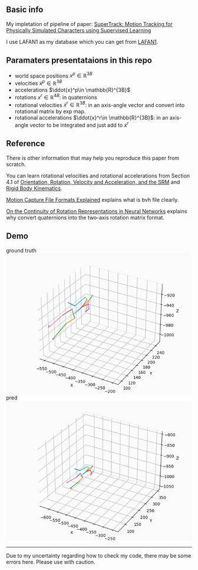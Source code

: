 ## Basic info
My impletation of pipeline of paper: [SuperTrack: Motion Tracking for Physically Simulated Characters using Supervised Learning](https://theorangeduck.com/media/uploads/other_stuff/SuperTrack.pdf)


I use LAFAN1 as my database which you can get from [LAFAN1](https://github.com/ubisoft/ubisoft-laforge-animation-dataset).


## Paramaters presentataions in this repo
- world space positions $x^p\in \mathbb{R}^{3B}$
- velocities $\dot{x}^p\in \mathbb{R}^{3B}$
- accelerations $\ddot{x}^p\in \mathbb{R}^{3B}$
- rotations $x^r\in \mathbb{R}^{4B}$: in quaternions
- rotational velocities $\dot{x}^r\in \mathbb{R}^{3B}$: in an axis-angle vector and convert into rotational matrix by exp map.
- rotational accelerations $\ddot{x}^r\in \mathbb{R}^{3B}$: in an axis-angle vector to be integrated and just add to $\dot{x}^r$


## Reference
There is other information that may help you reproduce this paper from scratch.

You can learn rotational velocities and rotational accelerations from Section 4.1 of [Orientation, Rotation, Velocity and Acceleration, and the SRM](https://www.sedris.org/wg8home/Documents/WG80485.pdf) and [Rigid Body Kinematics](https://ocw.mit.edu/courses/16-07-dynamics-fall-2009/419be4d742e628d70acfbc5496eab967_MIT16_07F09_Lec25.pdf).

[Motion Capture File Formats Explained](http://staffwww.dcs.shef.ac.uk/people/S.Maddock/publications/Motion%20Capture%20File%20Formats%20Explained.pdf) explains what is bvh file clearly.

[On the Continuity of Rotation Representations in Neural Networks](https://arxiv.org/pdf/1812.07035.pdf) explains why convert quaternions into the two-axis rotation matrix format.

## Demo
ground truth
![](gt.gif)
pred
![](pred.gif)

---
Due to my uncertainty regarding how to check my code, there may be some errors here. Please use with caution.